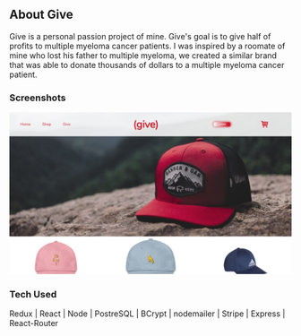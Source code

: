 

## About Give
Give is a personal passion project of mine. Give's goal is to give half of profits to multiple myeloma cancer patients. I was inspired by a roomate of mine who lost his father to multiple myeloma, we created a similar brand that was able to donate thousands of dollars to a multiple myeloma cancer patient. 


### Screenshots
![Home](/Givehome.png)



### Tech Used
Redux | React | Node | PostreSQL | BCrypt | nodemailer | Stripe | Express | React-Router





